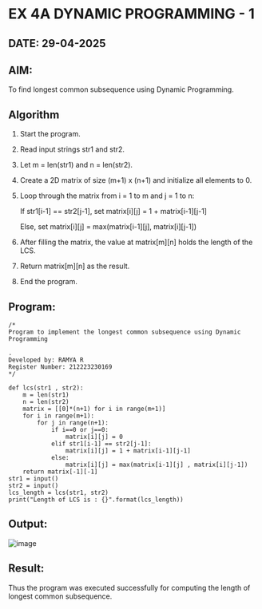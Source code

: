 # EX 4A DYNAMIC PROGRAMMING - 1
## DATE: 29-04-2025
## AIM:
To find longest common subsequence using Dynamic Programming.



## Algorithm
1. Start the program.
   
2. Read input strings str1 and str2.

3. Let m = len(str1) and n = len(str2).

4. Create a 2D matrix of size (m+1) x (n+1) and initialize all elements to 0.

5. Loop through the matrix from i = 1 to m and j = 1 to n:

   If str1[i-1] == str2[j-1], set matrix[i][j] = 1 + matrix[i-1][j-1]

   Else, set matrix[i][j] = max(matrix[i-1][j], matrix[i][j-1])

6. After filling the matrix, the value at matrix[m][n] holds the length of the LCS.

7. Return matrix[m][n] as the result.

8. End the program.   

## Program:
```
/*
Program to implement the longest common subsequence using Dynamic Programming

.
Developed by: RAMYA R
Register Number: 212223230169
*/
```
```
def lcs(str1 , str2):
    m = len(str1)
    n = len(str2)
    matrix = [[0]*(n+1) for i in range(m+1)] 
    for i in range(m+1):
        for j in range(n+1):
            if i==0 or j==0:
                matrix[i][j] = 0
            elif str1[i-1] == str2[j-1]:
                matrix[i][j] = 1 + matrix[i-1][j-1]
            else:
                matrix[i][j] = max(matrix[i-1][j] , matrix[i][j-1])
    return matrix[-1][-1]
str1 = input()
str2 = input()
lcs_length = lcs(str1, str2)
print("Length of LCS is : {}".format(lcs_length))
```
## Output:
![image](https://github.com/user-attachments/assets/08a1ac3c-3eb5-4fd1-87e4-e599762daf5e)



## Result:
Thus the program was executed successfully for computing the length of longest common subsequence.
